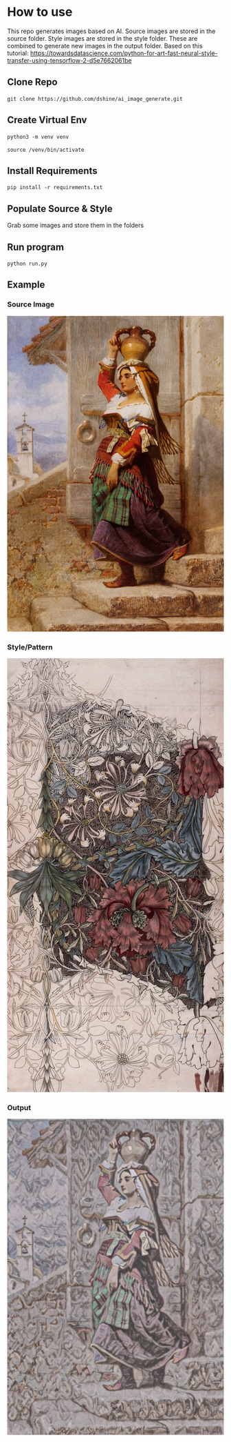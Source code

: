 # How to use

This repo generates images based on AI. Source images are stored in the source folder. Style images are stored in the style folder. These are combined to generate new images in the output folder.
Based on this tutorial: https://towardsdatascience.com/python-for-art-fast-neural-style-transfer-using-tensorflow-2-d5e7662061be

## Clone Repo
```
git clone https://github.com/dshine/ai_image_generate.git
```
## Create Virtual Env

```
python3 -m venv venv
```
```
source /venv/bin/activate
```
## Install Requirements
```
pip install -r requirements.txt
```

## Populate Source & Style
Grab some images and store them in the folders

## Run program
```
python run.py
```
## Example 
### Source Image
![Source Image](/source/birmingham-museums-trust-Ct2Q6q29xds-unsplash.jpg)
### Style/Pattern
![Source Image](/style/birmingham-museums-trust-_sn71oyTN4o-unsplash.jpg)
### Output
![Source Image](/output/1641315330.3137836.png)